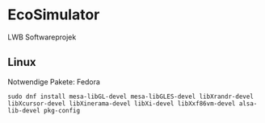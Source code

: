 # EcoSimulator
LWB Softwareprojek

## Linux
Notwendige Pakete:
Fedora
```
sudo dnf install mesa-libGL-devel mesa-libGLES-devel libXrandr-devel libXcursor-devel libXinerama-devel libXi-devel libXxf86vm-devel alsa-lib-devel pkg-config
```

